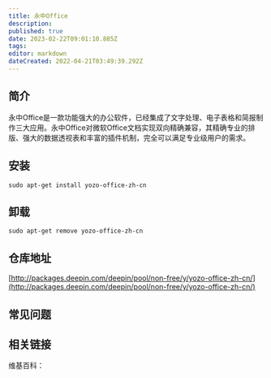 ```yaml
---
title: 永中Office
description: 
published: true
date: 2023-02-22T09:01:10.885Z
tags: 
editor: markdown
dateCreated: 2022-04-21T03:49:39.292Z
---
```


## 简介

永中Office是一款功能强大的办公软件，已经集成了文字处理、电子表格和简报制作三大应用。永中Office对微软Office文档实现双向精确兼容，其精确专业的排版、强大的数据透视表和丰富的插件机制，完全可以满足专业级用户的需求。

## 安装

`sudo apt-get install yozo-office-zh-cn`

## 卸载

`sudo apt-get remove yozo-office-zh-cn`

## 仓库地址

[http://packages.deepin.com/deepin/pool/non-free/y/yozo-office-zh-cn/](http://packages.deepin.com/deepin/pool/non-free/y/yozo-office-zh-cn/)


## 常见问题


## 相关链接

维基百科：